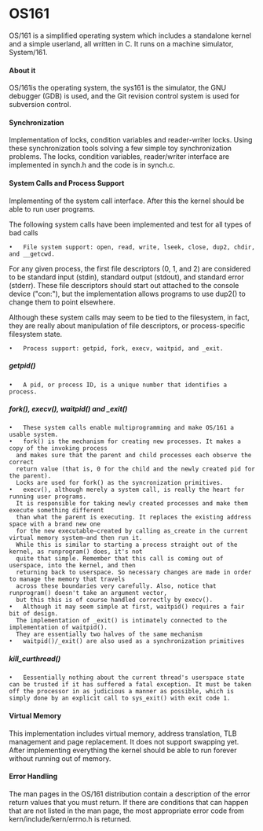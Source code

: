 OS161
=====

OS/161 is a simplified operating system which includes a standalone kernel and a simple userland, all written in C.
It runs on a machine simulator, System/161.

#### About it

OS/161is the operating system, the sys161 is the simulator, the GNU debugger (GDB) is used, and the Git revision control system is used for subversion control. 

#### Synchronization

Implementation of locks, condition variables and reader-writer locks.
Using these synchronization tools solving a few simple toy synchronization problems.
The locks, condition variables, reader/writer interface are implemented in synch.h and the code is in synch.c. 

#### System Calls and Process Support

Implementing of the system call interface. After this the kernel should be able to run user programs.

The following system calls have been implemented and test for all types of bad calls

    •	File system support: open, read, write, lseek, close, dup2, chdir, and __getcwd.
    
For any given process, the first file descriptors (0, 1, and 2) are considered to be
standard input (stdin), standard output (stdout), and standard error (stderr).
These file descriptors should start out attached to the console device ("con:"),
but the implementation allows programs to use dup2() to change them to point elsewhere.

Although these system calls may seem to be tied to the filesystem, in fact,
they are really about manipulation of file descriptors, or process-specific filesystem state. 

    •	Process support: getpid, fork, execv, waitpid, and _exit.
    
##### getpid()
    
    •	A pid, or process ID, is a unique number that identifies a process. 

##### fork(), execv(), waitpid() and _exit()
    •	These system calls enable multiprogramming and make OS/161 a usable system.
    •	fork() is the mechanism for creating new processes. It makes a copy of the invoking process
      and makes sure that the parent and child processes each observe the correct
      return value (that is, 0 for the child and the newly created pid for the parent).
      Locks are used for fork() as the syncronization primitives.
    •	execv(), although merely a system call, is really the heart for running user programs.
      It is responsible for taking newly created processes and make them execute something different
      than what the parent is executing. It replaces the existing address space with a brand new one
      for the new executable—created by calling as_create in the current virtual memory system—and then run it.
      While this is similar to starting a process straight out of the kernel, as runprogram() does, it's not
      quite that simple. Remember that this call is coming out of userspace, into the kernel, and then
      returning back to userspace. So necessary changes are made in order to manage the memory that travels
      across these boundaries very carefully. Also, notice that runprogram() doesn't take an argument vector,
      but this this is of course handled correctly by execv().
    •	Although it may seem simple at first, waitpid() requires a fair bit of design.
      The implementation of _exit() is intimately connected to the implementation of waitpid().
      They are essentially two halves of the same mechanism
    •	waitpid()/_exit() are also used as a synchronization primitives 

##### kill_curthread()
    
    •	Eessentially nothing about the current thread's userspace state can be trusted if it has suffered a fatal exception. It must be taken off the processor in as judicious a manner as possible, which is simply done by an explicit call to sys_exit() with exit code 1.


#### Virtual Memory

This implementation includes virtual memory, address translation, TLB management and page replacement.
It does not support swapping yet. After implementing everything the kernel should be able to run forever
without running out of memory.


#### Error Handling

The man pages in the OS/161 distribution contain a description of the error return values that you must return.
If there are conditions that can happen that are not listed in the man page, the most appropriate error code
from kern/include/kern/errno.h is returned. 
